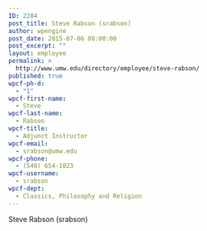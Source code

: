```yaml
---
ID: 2284
post_title: Steve Rabson (srabson)
author: wpengine
post_date: 2015-07-06 08:00:00
post_excerpt: ""
layout: employee
permalink: >
  http://www.umw.edu/directory/employee/steve-rabson/
published: true
wpcf-ph-d:
  - "1"
wpcf-first-name:
  - Steve
wpcf-last-name:
  - Rabson
wpcf-title:
  - Adjunct Instructor
wpcf-email:
  - srabson@umw.edu
wpcf-phone:
  - (540) 654-1023
wpcf-username:
  - srabson
wpcf-dept:
  - Classics, Philosophy and Religion
---
```

Steve Rabson (srabson)